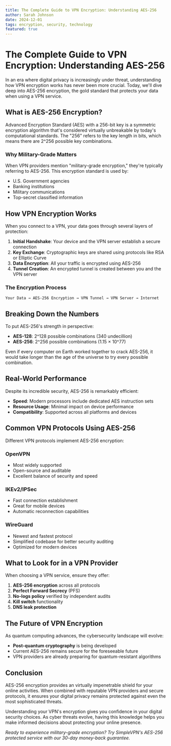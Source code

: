 ```yaml
---
title: The Complete Guide to VPN Encryption: Understanding AES-256
author: Sarah Johnson
date: 2024-12-01
tags: encryption, security, technology
featured: true
---
```


# The Complete Guide to VPN Encryption: Understanding AES-256

In an era where digital privacy is increasingly under threat, understanding how VPN encryption works has never been more crucial. Today, we'll dive deep into AES-256 encryption, the gold standard that protects your data when using a VPN service.

## What is AES-256 Encryption?

Advanced Encryption Standard (AES) with a 256-bit key is a symmetric encryption algorithm that's considered virtually unbreakable by today's computational standards. The "256" refers to the key length in bits, which means there are 2^256 possible key combinations.

### Why Military-Grade Matters

When VPN providers mention "military-grade encryption," they're typically referring to AES-256. This encryption standard is used by:

- U.S. Government agencies
- Banking institutions
- Military communications
- Top-secret classified information

## How VPN Encryption Works

When you connect to a VPN, your data goes through several layers of protection:

1. **Initial Handshake**: Your device and the VPN server establish a secure connection
2. **Key Exchange**: Cryptographic keys are shared using protocols like RSA or Elliptic Curve
3. **Data Encryption**: All your traffic is encrypted using AES-256
4. **Tunnel Creation**: An encrypted tunnel is created between you and the VPN server

### The Encryption Process

```
Your Data → AES-256 Encryption → VPN Tunnel → VPN Server → Internet
```

## Breaking Down the Numbers

To put AES-256's strength in perspective:
- **AES-128**: 2^128 possible combinations (340 undecillion)
- **AES-256**: 2^256 possible combinations (1.15 × 10^77)

Even if every computer on Earth worked together to crack AES-256, it would take longer than the age of the universe to try every possible combination.

## Real-World Performance

Despite its incredible security, AES-256 is remarkably efficient:

- **Speed**: Modern processors include dedicated AES instruction sets
- **Resource Usage**: Minimal impact on device performance
- **Compatibility**: Supported across all platforms and devices

## Common VPN Protocols Using AES-256

Different VPN protocols implement AES-256 encryption:

### OpenVPN
- Most widely supported
- Open-source and auditable
- Excellent balance of security and speed

### IKEv2/IPSec
- Fast connection establishment
- Great for mobile devices
- Automatic reconnection capabilities

### WireGuard
- Newest and fastest protocol
- Simplified codebase for better security auditing
- Optimized for modern devices

## What to Look for in a VPN Provider

When choosing a VPN service, ensure they offer:

1. **AES-256 encryption** across all protocols
2. **Perfect Forward Secrecy** (PFS)
3. **No-logs policy** verified by independent audits
4. **Kill switch** functionality
5. **DNS leak protection**

## The Future of VPN Encryption

As quantum computing advances, the cybersecurity landscape will evolve:

- **Post-quantum cryptography** is being developed
- Current AES-256 remains secure for the foreseeable future
- VPN providers are already preparing for quantum-resistant algorithms

## Conclusion

AES-256 encryption provides an virtually impenetrable shield for your online activities. When combined with reputable VPN providers and secure protocols, it ensures your digital privacy remains protected against even the most sophisticated threats.

Understanding your VPN's encryption gives you confidence in your digital security choices. As cyber threats evolve, having this knowledge helps you make informed decisions about protecting your online presence.

*Ready to experience military-grade encryption? Try SimpleVPN's AES-256 protected service with our 30-day money-back guarantee.*
```
